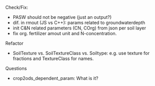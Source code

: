 Check/Fix:
  - PASW should not be negative (just an output?)
  - dif. in rmout (JS vs C++): params related to groundwaterdepth
  - init C&N related parameters (CN, COrg) from json per soil layer
  - fix org. fertilizer amout unit and N-concentration. 

Refactor
 - SoilTexture vs. SoilTextureClass vs. Soiltype: e.g. use texture for fractions and TextureClass for names.

Questions
 - crop2ods_dependent_param: What is it?
